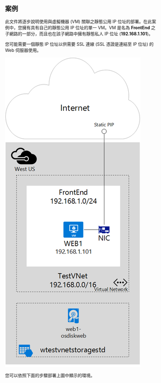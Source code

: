 ## 案例

此文件將逐步說明使用與虛擬機器 (VM) 關聯之靜態公用 IP 位址的部署。在此案例中，您擁有具有自己的靜態公用 IP 位址的單一 VM。VM 是名為 **FrontEnd** 之子網路的一部分，而且也在該子網路中擁有靜態私人 IP 位址 (**192.168.1.101**)。

您可能需要一個靜態 IP 位址以供需要 SSL 連線 (SSL 憑證是連結至 IP 位址) 的 Web 伺服器使用。

![影像說明](./media/virtual-network-deploy-static-pip-scenario-include/figure1.png)

您可以依照下面的步驟部署上圖中顯示的環境。

<!---HONumber=AcomDC_0114_2016-->